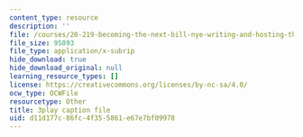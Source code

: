 ```yaml
---
content_type: resource
description: ''
file: /courses/20-219-becoming-the-next-bill-nye-writing-and-hosting-the-educational-show-january-iap-2015/d11d177c86fc4f355861e67e7bf09978_ViSVJJoo7nE.srt
file_size: 95893
file_type: application/x-subrip
hide_download: true
hide_download_original: null
learning_resource_types: []
license: https://creativecommons.org/licenses/by-nc-sa/4.0/
ocw_type: OCWFile
resourcetype: Other
title: 3play caption file
uid: d11d177c-86fc-4f35-5861-e67e7bf09978
---
```

